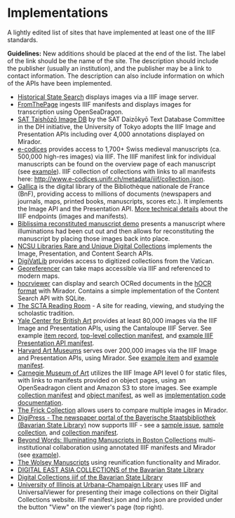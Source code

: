# Implementations

A lightly edited list of sites that have implemented at least one of the IIIF standards.

**Guidelines:** New additions should be placed at the end of the list. The label of the link should be the name of the site. The description should include the publisher (usually an institution), and the publisher may be a link to contact information. The description can also include information on which of the APIs have been implemented.

- [Historical State Search](http://historicalstate.lib.ncsu.edu/search) displays images via a IIIF image server.
- [FromThePage](http://www.fromthepage.com) ingests IIIF manifests and displays images for transcription using OpenSeaDragon.
- [SAT Taishōzō Image DB](http://dzkimgs.l.u-tokyo.ac.jp/SATi/images.php?alang=en) by the SAT Daizōkyō Text Database Committee in the DH initiative, the University of Tokyo adopts the IIIF Image and Presentation APIs including over 4,000 annotations displayed on Mirador.
- [e-codices](http://www.e-codices.unifr.ch) provides access to 1,700+ Swiss medieval manuscripts (ca. 500,000 high-res images) via IIIF. The IIIF manifest link for individual manuscripts can be found on the overview page of each manuscript (see [example](http://www.e-codices.unifr.ch/en/searchresult/list/one/csg/0857)). IIIF collection of collections with links to all manifests here: <http://www.e-codices.unifr.ch/metadata/iiif/collection.json>.
- [Gallica](http://gallica.bnf.fr/) is the digital library of the Bibliothèque nationale de France (BnF), providing access to millions of documents (newspapers and journals, maps, printed books, manuscripts, scores etc.). It implements the Image API and the Presentation API. [More technical details](http://doc.biblissima-condorcet.fr/entrepots-iiif-biblissima) about the IIIF endpoints (images and manifests).
- [Biblissima reconstituted manuscript demo](http://demos.biblissima-condorcet.fr/chateauroux/osd-demo/) presents a manuscript where illuminations had been cut out and then allows for reconstituting the manuscript by placing those images back into place.
- [NCSU Libraries Rare and Unique Digital Collections](https://d.lib.ncsu.edu/collections/) implements the Image, Presentation, and Content Search APIs.
- [DigiVatLib](http://digi.vatlib.it/) provides access to digitized collections from the Vatican.
- [Georeferencer](http://www.georeferencer.com/) can take maps accessible via IIIF and referenced to modern maps.
- [hocrviewer](https://github.com/jbaiter/hocrviewer-mirador) can display and search OCRed documents in the [hOCR format](http://kba.github.io/hocr-spec/1.2/) with Mirador. Contains a simple implementation of the Content Search API with SQLite.
- [The SCTA Reading Room](http://scta.lombardpress.org/) - A site for reading, viewing, and studying the scholastic tradition.
- [Yale Center for British Art](http://britishart.yale.edu/) provides at least 80,000 images via the IIIF Image and Presentation APIs, using the Cantaloupe IIIF Server. See example [item record](http://collections.britishart.yale.edu/vufind/Record/1669236), [top-level collection manifest](http://manifests.britishart.yale.edu/collection/top), and [example IIIF Presentation API manifest](http://manifests.britishart.yale.edu/manifest/5005).
- [Harvard Art Museums](http://www.harvardartmuseums.org/) serves over 200,000 images via the IIIF Image and Presentation APIs, using Mirador. See [example item](http://www.harvardartmuseums.org/tour/drawing-the-invention-of-a-modern-medium/slide/8568) and [example manifest](http://iiif.harvardartmuseums.org/manifests/object/299843).
- [Carnegie Museum of Art](http://cmoa.org/about/) utilizes the IIIF Image API level 0 for static files, with links to manifests provided on object pages, using an OpenSeadragon client and Amazon S3 to store images. See example [collection manifest](https://cmoa-records-images.s3.amazonaws.com/collection/top.json) and [object manifest](http://cmoa-records-images.s3.amazonaws.com/fv001_001_003_001_B014_F05_002/manifest.json), as well as [implementation code documentation](https://github.com/cmoa/iiif_s3).
- [The Frick Collection](http://digitalcollections.frick.org/digico/#/) allows users to compare multiple images in Mirador.
- [DigiPress - The newspaper portal of the Bayerische Staatsbibliothek (Bavarian State Library)](https://digipress.digitale-sammlungen.de/) now supports IIIF - see a [sample issue](https://digipress.digitale-sammlungen.de/view/bsb00012484_00382_u001/1), [sample collection](https://api.digitale-sammlungen.de/iiif/presentation/bsb00012484/view.html), and [collection manifest](https://api.digitale-sammlungen.de/iiif/presentation/v2/bsb00012484/manifest).
- [Beyond Words: Illuminating Manuscripts in Boston Collections](http://beyondwords2016.org/) multi-institutional collaboration using annotated IIIF manifests and Mirador (see [example](http://beyondwords2016.org/objects/leaves-from-an-antiphonal-and-a-gradual)).
- [The Wolsey Manuscripts](http://www.wolseymanuscripts.ac.uk/manuscripts) using reunification functionality and Mirador.
- [DIGITAL EAST ASIA COLLECTIONS of the Bavarian State Library](https://ostasien.digitale-sammlungen.de/?locale=en)
- [Digital Collections iiif of the Bavarian State Library](https://app.digitale-sammlungen.de/bookshelf/?language=en)
- [University of Illinois at Urbana-Champaign Library](https://digital.library.illinois.edu/items?fq%5B%5D=primary_media_category%3A0) uses IIIF and UniversalViewer for presenting their image collections on their Digital Collections website. IIIF manifest.json and info.json are provided under the button "View" on the viewer's page (top right).
